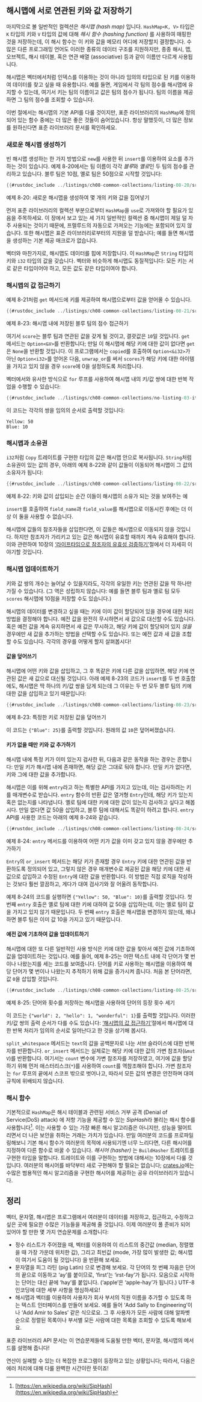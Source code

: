 ## 해시맵에 서로 연관된 키와 값 저장하기

마지막으로 볼 일반적인 컬렉션은 *해시맵 (hash map)* 입니다. `HashMap<K, V>` 타입은 `K`
타입의 키와 `V` 타입의 값에 대해 *해시 함수 (hashing function)* 를 사용하여
매핑한 것을 저장하는데, 이 해시 함수는 이 키와 값을 메모리 어디에 저장할지
결정합니다. 수많은 다른 프로그래밍 언어도 이러한 종류의 데이터 구조를
지원하지만, 종종 해시, 맵, 오브젝트, 해시 테이블, 혹은 연관
배열 (associative) 등과 같이 이름만 다르게 사용됩니다.

해시맵은 벡터에서처럼 인덱스를 이용하는 것이 아니라 임의의 타입으로
된 키를 이용하여 데이터를 찾고 싶을 때 유용합니다. 예를 들면, 게임에서
각 팀의 점수를 해시맵에 유지할 수 있는데, 여기서 키는 팀의 이름이고 값은
팀의 점수가 됩니다. 팀의 이름을 제공하면 그 팀의 점수를 조회할 수
있습니다.

이번 절에서는 해시맵의 기본 API를 다룰 것이지만, 표준 라이브러리의 `HashMap`에
정의되어 있는 함수 중에는 더 많은 좋은 것들이 숨어있습니다. 항상 말했듯이, 더 많은
정보를 원하신다면 표준 라이브러리 문서를 확인하세요.

### 새로운 해시맵 생성하기

빈 해시맵 생성하는 한 가지 방법으로 `new`를 사용한 뒤 `insert`를 이용하여 요소를
추가하는 것이 있습니다. 예제 8-20에서는 팀 이름이 각각 *블루*와 *옐로*인
두 팀의 점수를 관리하고 있습니다. 블루 팀은 10점, 옐로 팀은 50점으로 시작할
것입니다:

```rust
{{#rustdoc_include ../listings/ch08-common-collections/listing-08-20/src/main.rs:here}}
```

<span class="caption">예제 8-20: 새로운 해시맵을 생성하여 몇 개의 키와 값을
집어넣기</span>

먼저 표준 라이브러리의 컬렉션 부분으로부터 `HashMap`을 `use`로 가져와야 할
필요가 있음을 주목하세요. 이 장에서 보고 있는 세 가지 일반적인 컬렉션 중
해시맵이 제일 덜 자주 사용되는 것이기 때문에, 프렐루드의 자동으로
가져오는 기능에는 포함되어 있지 않습니다. 또한 해시맵은 표준 라이브러리로부터의
지원을 덜 받습니다; 예를 들면 해시맵을 생성하는 기본 제공 매크로가 없습니다.

벡터와 마찬가지로, 해시맵도 데이터를 힙에 저장합니다. 이 `HashMap`은
`String` 타입의 키와 `i32` 타입의 값을 갖습니다. 벡터와 비슷하게 해시맵도
동질적입니다: 모든 키는 서로 같은 타입이어야 하고, 모든 값도 같은 타입이여야
합니다.

### 해시맵의 값 접근하기

예제 8-21처럼 `get` 메서드에 키를 제공하여 해시맵으로부터 값을
얻어올 수 있습니다.

```rust
{{#rustdoc_include ../listings/ch08-common-collections/listing-08-21/src/main.rs:here}}
```

<span class="caption">예제 8-23: 해시맵 내에 저장된 블루 팀의 점수
접근하기</span>

여기서 `score`는 블루 팀과 연관된 값을 갖게 될 것이고, 결괏값은
`10`일 것입니다. `get` 메서드는 `Option<&V>`를 반환합니다; 만일 이
해시맵에 해당 키에 대한 값이 없다면 `get`은 `None`을 반환할 것입니다.
이 프로그램에서는 `copied`를 호출하여 `Option<&i32>`가 아닌 `Option<i32>`를
얻어온 다음, `unwrap_or`를 써서 `scores`가 해당 키에 대한
아이템을 가지고 있지 않을 경우 `score`에 0을 설정하도록 처리합니다.

벡터에서와 유사한 방식으로 `for` 루프를 사용하여 해시맵 내의
키/값 쌍에 대한 반복 작업을 수행할 수 있습니다:

```rust
{{#rustdoc_include ../listings/ch08-common-collections/no-listing-03-iterate-over-hashmap/src/main.rs:here}}
```

이 코드는 각각의 쌍을 임의의 순서로 출력할 것입니다:

```text
Yellow: 50
Blue: 10
```

### 해시맵과 소유권

`i32`처럼 `Copy` 트레이트를 구현한 타입의 값은 해시맵 안으로
복사됩니다. `String`처럼 소유권이 있는 값의 경우, 아래의 예제 8-22와
같이 값들이 이동되어 해시맵이 그 값의 소유자가 됩니다:

```rust
{{#rustdoc_include ../listings/ch08-common-collections/listing-08-22/src/main.rs:here}}
```

<span class="caption">예제 8-22: 키와 값이 삽입되는 순간 이들이 해시맵의
소유가 되는 것을 보여주는 예</span>

`insert`를 호출하여 `field_name`과 `field_value`를 해시맵으로 이동시킨 후에는
더 이상 이 둘을 사용할 수 없습니다.

해시맵에 값들의 참조자들을 삽입한다면, 이 값들은 해시맵으로
이동되지 않을 것입니다. 하지만 참조자가 가리키고 있는 값은
해시맵이 유효할 때까지 계속 유효해야 합니다.
이와 관련하여 10장의
[‘라이프타임으로 참조자의 유효성 검증하기’][validating-references-with-lifetimes]<!-- ignore -->절에서
더 자세히 이야기할 것입니다.

### 해시맵 업데이트하기

키와 값 쌍의 개수는 늘어날 수 있을지라도, 각각의 유일한 키는 연관된
값을 딱 하나만 가질 수 있습니다. (그 역은 성립하지 않습니다: 예를 들면
블루 팀과 옐로 팀 모두 `scores` 해시맵에 10점을 저장할 수도
있습니다.)

해시맵의 데이터를 변경하고 싶을 때는 키에 이미 값이 할당되어 있을
경우에 대한 처리 방법을 결정해야 합니다. 예전 값을 완전히 무시하면서
새 값으로 대신할 수도 있습니다. 혹은 예전 값을 계속 유지하면서
새 값은 무시하고, 해당 키에 값이 할당되어 있지 *않을* 경우에만 새 값을
추가하는 방법을 선택할 수도 있습니다. 또는 예전 값과 새 값을 조합할 수도
있습니다. 각각의 경우를 어떻게 할지 살펴봅시다!

#### 값을 덮어쓰기

해시맵에 어떤 키와 값을 삽입하고, 그 후 똑같은 키에 다른 값을 삽입하면,
해당 키에 연관된 값은 새 값으로 대신될 것입니다. 아래 예제 8-23의 코드가
`insert`를 두 번 호출함에도, 해시맵은 딱 하나의 키/값 쌍을 담게 되는데
그 이유는 두 번 모두 블루 팀의 키에 대한 값을 삽입하고 있기
때문입니다:

```rust
{{#rustdoc_include ../listings/ch08-common-collections/listing-08-23/src/main.rs:here}}
```

<span class="caption">예제 8-23: 특정한 키로 저장된 값을
덮어쓰기</span>

이 코드는 `{"Blue": 25}`를 출력할 것입니다. 원래의 값 `10`은
덮어써졌습니다.

<!-- Old headings. Do not remove or links may break. -->
<a id="only-inserting-a-value-if-the-key-has-no-value"></a>

#### 키가 없을 때만 키와 값 추가하기

해시맵 내에 특정 키가 이미 있는지 검사한 뒤, 다음과 같은 동작을
하는 경우는 흔합니다: 만일 키가 해시맵 내에 존재하면, 해당 값은
그대로 둬야 합니다. 만일 키가 없다면, 키와 그에 대한 값을
추가합니다.

해시맵은 이를 위해 `entry`라고 하는 특별한 API를 가지고 있는데,
이는 검사하려는 키를 매개변수로 받습니다. `entry` 함수의 반환
값은 열거형 `Entry`인데, 해당 키가 있는지 혹은 없는지를 나타냅니다.
옐로 팀에 대한 키에 대한 값이 있는지 검사하고 싶다고 해봅시다.
만일 없다면 값 50을 삽입하고, 블루 팀에 대해서도 똑같이 하려고
합니다. `entry` API를 사용한 코드는 아래의 예제 8-24와 같습니다.

```rust
{{#rustdoc_include ../listings/ch08-common-collections/listing-08-24/src/main.rs:here}}
```

<span class="caption">예제 8-24: `entry` 메서드를 이용하여 어떤 키가 값을
이미 갖고 있지 않을 경우에만 추가하기</span>

`Entry`의 `or_insert` 메서드는 해당 키가 존재할 경우 `Entry` 키에
대한 연관된 값을 반환하도록 정의되어 있고, 그렇지 않은 경우 매개변수로 제공된
값을 해당 키에 대한 새 값으로 삽입하고 수정된 `Entry`에 대한 값을 반환합니다.
이 방법은 직접 로직을 작성하는 것보다 훨씬 깔끔하고, 게다가 대여 검사기와 잘
어울려 동작합니다.

예제 8-24의 코드를 실행하면 `{"Yellow": 50, "Blue": 10}`를 출력할 것입니다.
첫 번째 `entry` 호출은 옐로 팀에 대한 키에 대하여 값 50을 삽입하는데, 이는
옐로 팀이 값을 가지고 있지 않기 때문입니다. 두 번째 `entry` 호출은 해시맵을
변경하지 않는데, 왜냐하면 블루 팀은 이미 값 10을 가지고 있기
때문입니다.

#### 예전 값에 기초하여 값을 업데이트하기

해시맵에 대한 또 다른 일반적인 사용 방식은 키에 대한 값을 찾아서 예전 값에
기초하여 값을 업데이트하는 것입니다. 예를 들어, 예제 8-25는 어떤 텍스트
내에 각 단어가 몇 번이나 나왔는지를 세는 코드를 보여줍니다. 단어를 키로
사용하는 해시맵을 이용하여 해당 단어가 몇 번이나 나왔는지 추적하기 위해
값을 증가시켜 줍니다. 처음 본 단어라면, 값 `0`을 삽입할
것입니다.

```rust
{{#rustdoc_include ../listings/ch08-common-collections/listing-08-25/src/main.rs:here}}
```

<span class="caption">예제 8-25: 단어와 횟수를 저장하는 해시맵을 사용하여
단어의 등장 횟수 세기</span>

이 코드는 `{"world": 2, "hello": 1, "wonderful": 1}`를 출력할 것입니다.
이러한 키/값 쌍의 출력 순서가 다를 수도 있습니다:
[‘해시맵의 값 접근하기’][access]<!-- ignore -->절에서 해시맵에 대한
반복 처리가 임의의 순서로 일어난다고 한 것을 상기해 봅시다.

`split_whitespace` 메서드는 `text`의 값을 공백문자로 나눈 서브 슬라이스에
대한 반복자를 반환합니다. `or_insert` 메서드는 실제로는 해당 키에 대한 값의
가변 참조자(`&mut V`)를 반환합니다. 여기서는 `count` 변수에 가변 참조자를
저장하였고, 여기에 값을 할당하기 위해 먼저 애스터리스크(`*`)를 사용하여
`count`를 역참조해야 합니다. 가변 참조자는 `for` 루프의 끝에서 스코프
밖으로 벗어나고, 따라서 모든 값의 변경은 안전하며 대여 규칙에 위배되지
않습니다.

### 해시 함수

기본적으로 `HashMap`은 해시 테이블과 관련된 서비스 거부 공격 (Denial
of Service(DoS) attack) 에 저항 기능을 제공할 수 있는 *SipHash*라
불리는 해시 함수를 사용합니다[^siphash]<!-- ignore -->. 이는 사용할
수 있는 가장 빠른 해시 알고리즘은 아니지만, 성능을 떨어트리면서 더 나은
보안을 취하는 거래는 가치가 있습니다. 만일 여러분의 코드를 프로파일링해보니
기본 해시 함수가 여러분의 목적에 사용되기엔 너무 느리다면,
다른 해시어를 지정하여 다른 함수로 바꿀 수 있습니다. *해시어 (hasher)* 는
`BuildHasher` 트레이트를 구현한 타입을 말합니다. 트레이트와 이를 구현하는 방법에
대해서는 10장에서 다룰 것입니다. 여러분의 해시어를 바닥부터 새로 구현해야
할 필요는 없습니다; [crates.io](https://crates.io/)<!-- ignore-->에는
수많은 범용적인 해시 알고리즘을 구현한 해시어를 제공하는 공유 라이브러리가
있습니다.

[^siphash]: [https://en.wikipedia.org/wiki/SipHash](https://en.wikipedia.org/wiki/SipHash)

## 정리

벡터, 문자열, 해시맵은 프로그램에서 여러분이 데이터를 저장하고,
접근하고, 수정하고 싶은 곳에 필요한 수많은 기능들을 제공해 줄 것입니다.
이제 여러분이 풀 준비가 되어 있어야 할 만한 몇 가지 연습문제를 소개합니다:

* 정수 리스트가 주어졌을 때, 벡터를 이용하여 이 리스트의 중간값 (median,
  정렬했을 때 가장 가운데 위치한 값), 그리고 최빈값 (mode, 가장 많이 발생한
  값; 해시맵이 여기서 도움이 될 것입니다) 을 반환해 보세요.
* 문자열을 피그 라틴 (pig Latin) 으로 변경해 보세요. 각 단어의 첫 번째 자음은
  단어의 끝으로 이동하고 ‘ay’를 붙이므로, ‘first’는 ‘irst-fay’가 됩니다.
  모음으로 시작하는 단어는 대신 끝에 ‘hay’를 붙입니다. (‘apple’은 ‘apple-hay’가
  됩니다.) UTF-8 인코딩에 대한 세부 사항을 명심하세요!
* 해시맵과 벡터를 이용하여 사용자가 회사 부서의 직원 이름을 추가할 수
  있도록 하는 텍스트 인터페이스를 만들어 보세요. 예를 들어 ‘Add Sally
  to Engineering’이나 ‘Add Amir to Sales’ 같은 식으로요. 그 후 사용자가
  모든 사람에 대해 알파벳 순으로 정렬된 목록이나 부서별 모든 사람에 대한 목록을
  조회할 수 있도록 해보세요.

표준 라이브러리 API 문서는 이 연습문제들에 도움될 만한 벡터, 문자열,
해시맵의 메서드를 설명해 줍니다!

연산이 실패할 수 있는 더 복잡한 프로그램이 등장하고 있는 상황입니다;
따라서, 다음은 에러 처리에 대해 다룰 완벽한 시간이란 뜻이죠!

[validating-references-with-lifetimes]:
ch10-03-lifetime-syntax.html#validating-references-with-lifetimes
[access]: #accessing-values-in-a-hash-map
